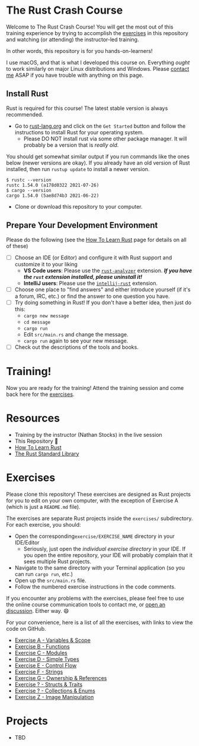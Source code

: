 # The Rust Crash Course

Welcome to The Rust Crash Course!  You will get the most out of this training experience by trying to accomplish the [exercises] in this repository and watching (or attending) the instructor-led training.

In other words, this repository is for you hands-on-learners!

I use macOS, and that is what I developed this course on.  Everything _ought_ to work similarly on
major Linux distributions and Windows. Please [contact me](mailto:nathan@agileperception.com) ASAP
if you have trouble with anything on this page.

## Install Rust

Rust is required for this course!  The latest stable version is always recommended.

- Go to [rust-lang.org](https://rust-lang.org) and click on the `Get Started`
   button and follow the instructions to install Rust for your operating system.
   - Please DO NOT install rust via some other package manager.  It will probably be a version that is _really old_.

You should get somewhat similar output if you run commands like the ones below (newer versions are okay).  If you 
already have an old version of Rust installed, then run `rustup update` to install a newer version.

```shell
$ rustc --version
rustc 1.54.0 (a178d0322 2021-07-26)
$ cargo --version
cargo 1.54.0 (5ae8d74b3 2021-06-22)
```

- Clone or download this repository to your computer.

## Prepare Your Development Environment

Please do the following (see the [How To Learn Rust](https://github.com/CleanCut/the_rust_crash_course/blob/master/HowToLearnRust.md)
page for details on all of these)
- [ ] Choose an IDE (or Editor) and configure it with Rust support and customize it to your liking
  - **VS Code users**: Please use the [`rust-analyzer`] extension. **_If you have the `rust` extension installed, please uninstall it!_**
  - **IntelliJ users**: Please use the [`intellij-rust`] extension.
- [ ] Choose one place to "find answers" and either introduce yourself (if it's a forum, IRC, etc.) or find the answer
      to one question you have.
- [ ] Try doing something in Rust!  If you don't have a better idea, then just do this:
  - `cargo new message`
  - `cd message`
  - `cargo run`
  - Edit `src/main.rs` and change the message.
  - `cargo run` again to see your new message.
- [ ] Check out the descriptions of the tools and books.

# Training!

Now you are ready for the training!  Attend the training session and come back here for the [exercises].

# Resources

- Training by the instructor (Nathan Stocks) in the live session
- This Repository :tada:
- [How To Learn Rust](https://github.com/CleanCut/the_rust_crash_course/blob/master/HowToLearnRust.md)
- [The Rust Standard Library](https://doc.rust-lang.org/std/)

# Exercises

Please clone this repository! These exercises are designed as Rust projects for you to edit on your
own computer, with the exception of Exercise A (which is just a `README.md` file).

The exercises are separate Rust projects inside the `exercises/` subdirectory.  For each exercise,
you should:
- Open the corresponding`exercise/EXERCISE_NAME` directory in your IDE/Editor
  - Seriously, just open the _individual exercise directory_ in your IDE. If you open the entire repository, your IDE will probably complain that it sees multiple Rust projects.
- Navigate to the same directory with your Terminal application (so you can run `cargo run`, etc.)
- Open up the `src/main.rs` file.
- Follow the numbered exercise instructions in the code comments.

If you encounter any problems with the exercises, please feel free to use the online course
communication tools to contact me, or [open an discussion]. Either way. 😄

For your convenience, here is a list of all the exercises, with links to view the code on GitHub.

- [Exercise A - Variables & Scope](https://github.com/CleanCut/the_rust_crash_course/tree/master/exercise/a_variables)
- [Exercise B - Functions](https://github.com/CleanCut/the_rust_crash_course/tree/master/exercise/b_functions)
- [Exercise C - Modules](https://github.com/CleanCut/the_rust_crash_course/tree/master/exercise/c_modules)
- [Exercise D - Simple Types](https://github.com/CleanCut/the_rust_crash_course/tree/master/exercise/d_simple_types)
- [Exercise E - Control Flow](https://github.com/CleanCut/the_rust_crash_course/tree/master/exercise/e_control_flow)
- [Exercise F - Strings](https://github.com/CleanCut/the_rust_crash_course/tree/master/exercise/f_strings)
- [Exercise G - Ownership & References](https://github.com/CleanCut/the_rust_crash_course/tree/master/exercise/g_ownership_references)
- [Exercise ? - Structs & Traits](https://github.com/CleanCut/the_rust_crash_course/tree/master/exercise/)
- [Exercise ? - Collections & Enums](https://github.com/CleanCut/the_rust_crash_course/tree/master/exercise/)
- [Exercise Z - Image Manipulation](https://github.com/CleanCut/the_rust_crash_course/tree/master/exercise/z_final_project)

# Projects

- TBD


[exercises]: https://github.com/CleanCut/the_rust_crash_course#exercises
[open an discussion]: https://github.com/CleanCut/the_rust_crash_course/discussions/new
[`rust-analyzer`]: https://marketplace.visualstudio.com/items?itemName=matklad.rust-analyzer
[`intellij-rust`]: https://intellij-rust.github.io/
